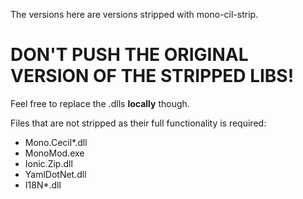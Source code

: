 The versions here are versions stripped with mono-cil-strip.

# DON'T PUSH THE ORIGINAL VERSION OF THE STRIPPED LIBS!

Feel free to replace the .dlls **locally** though.

Files that are not stripped as their full functionality is required:

* Mono.Cecil*.dll
* MonoMod.exe
* Ionic.Zip.dll
* YamlDotNet.dll
* I18N*.dll
